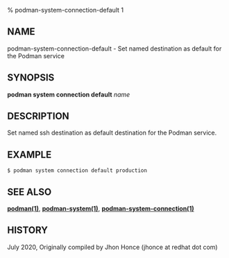 % podman-system-connection-default 1

## NAME

podman\-system\-connection\-default - Set named destination as default for the Podman service

## SYNOPSIS

**podman system connection default** _name_

## DESCRIPTION

Set named ssh destination as default destination for the Podman service.

## EXAMPLE

```
$ podman system connection default production
```

## SEE ALSO

**[podman(1)](podman.1.md)**, **[podman-system(1)](podman-system.1.md)**, **[podman-system-connection(1)](podman-system-connection.1.md)**

## HISTORY

July 2020, Originally compiled by Jhon Honce (jhonce at redhat dot com)
